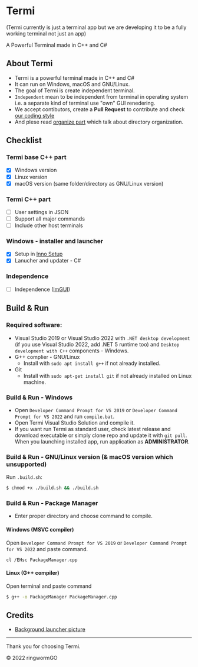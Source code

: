 # Termi
(Termi currently is just a terminal app but we are developing it to be a fully working terminal not just an app)

A Powerful Terminal made in C++ and C#

## About Termi
- Termi is a powerful terminal made in C++ and C#
- It can run on Windows, macOS and GNU/Linux.
- The goal of Termi is create independent terminal.
- `Independent` mean to be independent from terminal in operating system i.e. a separate kind of terminal use "own" GUI renedering.
- We accept contibutors, create a **Pull Request** to contribute and check [our coding style](https://github.com/ringwormGO-organization/Termi/blob/main/CONTRIBUTING.md#coding-sytle-for-pull-requests)
- And plese read [organize part](https://github.com/ringwormGO-organization/Termi/blob/main/CONTRIBUTING.md#code-organization) which talk about directory organization.

## Checklist
### Termi base C++ part
- [x] Windows version
- [x] Linux version
- [x] macOS version (same folder/directory as GNU/Linux version)

### Termi C++ part
- [ ] User settings in JSON
- [ ] Support all major commands
- [ ] Include other host terminals

### Windows - installer and launcher
- [x] Setup in [Inno Setup](https://github.com/jrsoftware/issrc)
- [x] Lanucher and updater - C#

### Independence
- [ ] Independence ([ImGUI](https://github.com/ocornut/imgui))

## Build & Run
### Required software:
- Visual Studio 2019 or Visual Studio 2022 with `.NET desktop development` (if you use Visual Studio 2022, add .NET 5 runtime too) and `Desktop development with C++` components - Windows.
- G++ complier - GNU/Linux
  - Install with ```sudo apt install g++``` if not already installed.
- Git
  - Install with ```sudo apt-get install git``` if not already installed on Linux machine.

### Build & Run - Windows
- Open `Developer Command Prompt for VS 2019` or `Developer Command Prompt for VS 2022` and run `compile.bat`.
- Open Termi Visual Studio Solution and compile it.
- If you want run Termi as standard user, check latest release and download executable or simply clone repo and update it with `git pull`. When you launching installed app, run application as **ADMINISTRATOR**.

### Build & Run - GNU/Linux version (& macOS version which unsupported)
Run `.build.sh`:

```sh
$ chmod +x ./build.sh && ./build.sh
```

### Build & Run - Package Manager
- Enter proper directory and choose command to compile.
#### Windows (MSVC compiler)
Open `Developer Command Prompt for VS 2019` or `Developer Command Prompt for VS 2022` and paste command.

```
cl /EHsc PackageManager.cpp
```

#### Linux (G++ compiler)
Open terminal and paste command
```sh
$ g++ -o PackageManager PackageManager.cpp
```

## Credits
- [Background launcher picture](https://pixabay.com/photos/leaf-maple-autumn-foliage-botany-3865014/)
____________________________________

Thank you for choosing Termi.

© 2022 ringwormGO

